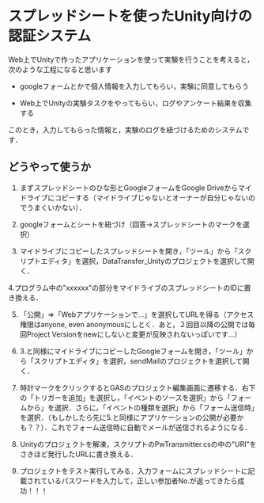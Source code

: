 # スプレッドシートを使ったUnity向けの認証システム
Web上でUnityで作ったアプリケーションを使って実験を行うことを考えると，次のような工程になると思います　

- googleフォームとかで個人情報を入力してもらい，実験に同意してもらう

- Web上でUnityの実験タスクをやってもらい，ログやアンケート結果を収集する

このとき，入力してもらった情報と，実験のログを紐づけるためのシステムです．


## どうやって使うか

1. まずスプレッドシートのひな形とGoogleフォームをGoogle Driveからマイドライブにコピーする（マイドライブじゃないとオーナーが自分じゃないのでうまくいかない）．

2. googleフォームとシートを紐づけ（回答→スプレッドシートのマークを選択）

3. マイドライブにコピーしたスプレッドシートを開き，「ツール」から「スクリプトエディタ」を選択，DataTransfer_Unityのプロジェクトを選択して開く．

4.プログラム中の"xxxxxx"の部分をマイドライブのスプレッドシートのIDに置き換える．

5. 「公開」⇒「Webアプリケーションで...」を選択してURLを得る（アクセス権限はanyone, even anonymousにしとく．あと，２回目以降の公開では毎回Project Versionをnewにしないと変更が反映されないっぽいです...）

6. 3.と同様にマイドライブにコピーしたGoogleフォームを開き，「ツール」から「スクリプトエディタ」を選択，sendMailのプロジェクトを選択して開く．

7. 時計マークをクリックするとGASのプロジェクト編集画面に遷移する．右下の「トリガーを追加」を選択し，「イベントのソースを選択」から「フォームから」を選択．さらに，「イベントの種類を選択」から「フォーム送信時」を選択．（もしかしたら先に5.と同様にアプリケーションの公開が必要かも？？）．これでフォーム送信時に自動でメールが送信されるようになる．

8. Unityのプロジェクトを解凍，スクリプトのPwTransmitter.csの中の"URI"をさきほど発行したURLに書き換える．

9. プロジェクトをテスト実行してみる．入力フォームにスプレッドシートに記載されているパスワードを入力して，正しい参加者No.が返ってきたら成功！！！
